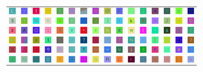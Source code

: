 <table>
<tr>
<td><img src="4C.gif"></td>
<td><img src="2C.gif"></td>
<td><img src="6C.gif"></td>
<td><img src="21.gif"></td>
<td><img src="66.gif"></td>
<td><img src="36.gif"></td>
<td><img src="gr2.gif"></td>
<td><img src="67.gif"></td>
<td><img src="40.gif"></td>
<td><img src="46.gif"></td>
<td><img src="64.gif"></td>
<td><img src="3B.gif"></td>
<td><img src="65.gif"></td>
<td><img src="73.gif"></td>
<td><img src="62.gif"></td>
<td><img src="4B.gif"></td>
</tr>
<tr>
<td><img src="24.gif"></td>
<td><img src="59.gif"></td>
<td><img src="25.gif"></td>
<td><img src="6E.gif"></td>
<td><img src="30.gif"></td>
<td><img src="2B.gif"></td>
<td><img src="2F.gif"></td>
<td><img src="4A.gif"></td>
<td><img src="5D.gif"></td>
<td><img src="2A.gif"></td>
<td><img src="6B.gif"></td>
<td><img src="79.gif"></td>
<td><img src="6F.gif"></td>
<td><img src="5A.gif"></td>
<td><img src="5F.gif"></td>
<td><img src="44.gif"></td>
</tr>
<tr>
<td><img src="7A.gif"></td>
<td><img src="41.gif"></td>
<td><img src="4F.gif"></td>
<td><img src="3A.gif"></td>
<td><img src="7D.gif"></td>
<td><img src="76.gif"></td>
<td><img src="22.gif"></td>
<td><img src="78.gif"></td>
<td><img src="68.gif"></td>
<td><img src="63.gif"></td>
<td><img src="77.gif"></td>
<td><img src="28.gif"></td>
<td><img src="2D.gif"></td>
<td><img src="26.gif"></td>
<td><img src="6A.gif"></td>
<td><img src="7C.gif"></td>
</tr>
<tr>
<td><img src="45.gif"></td>
<td><img src="gr3.gif"></td>
<td><img src="61.gif"></td>
<td><img src="31.gif"></td>
<td><img src="35.gif"></td>
<td><img src="60.gif"></td>
<td><img src="3F.gif"></td>
<td><img src="2E.gif"></td>
<td><img src="7E.gif"></td>
<td><img src="74.gif"></td>
<td><img src="4E.gif"></td>
<td><img src="27.gif"></td>
<td><img src="5B.gif"></td>
<td><img src="48.gif"></td>
<td><img src="34.gif"></td>
<td><img src="37.gif"></td>
</tr>
<tr>
<td><img src="32.gif"></td>
<td><img src="gr1.gif"></td>
<td><img src="39.gif"></td>
<td><img src="71.gif"></td>
<td><img src="50.gif"></td>
<td><img src="47.gif"></td>
<td><img src="54.gif"></td>
<td><img src="57.gif"></td>
<td><img src="3D.gif"></td>
<td><img src="75.gif"></td>
<td><img src="69.gif"></td>
<td><img src="38.gif"></td>
<td><img src="70.gif"></td>
<td><img src="51.gif"></td>
<td><img src="23.gif"></td>
<td><img src="53.gif"></td>
</tr>
<tr>
<td><img src="29.gif"></td>
<td><img src="56.gif"></td>
<td><img src="6D.gif"></td>
<td><img src="42.gif"></td>
<td><img src="58.gif"></td>
<td><img src="5E.gif"></td>
<td><img src="55.gif"></td>
<td><img src="33.gif"></td>
<td><img src="52.gif"></td>
<td><img src="43.gif"></td>
<td><img src="72.gif"></td>
<td><img src="49.gif"></td>
<td><img src="4D.gif"></td>
<td><img src="3C.gif"></td>
<td><img src="7B.gif"></td>
<td><img src="3E.gif"></td>
</tr>
</table>
